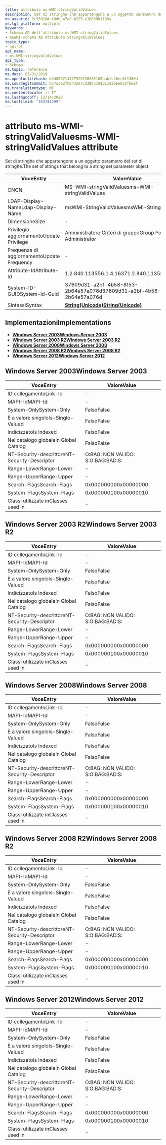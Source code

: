 ```yaml
---
title: attributo ms-WMI-stringValidValues
description: Set di stringhe che appartengono a un oggetto parametro del set di stringhe.
ms.assetid: 2c75818d-f8db-47ed-b125-e1b800b1139a
ms.tgt_platform: multiple
keywords:
- Schema AD dell'attributo ms-WMI-stringValidValues
- msWMI-schema AD attributo StringValidValues
topic_type:
- apiref
api_name:
- ms-WMI-stringValidValues
api_type:
- Schema
ms.topic: reference
ms.date: 05/31/2018
ms.openlocfilehash: b2d056214127925230265165aabfcf6ec6f1380d
ms.sourcegitcommit: b77ace27b0432e7cd3863191b11926be032fbe2f
ms.translationtype: MT
ms.contentlocale: it-IT
ms.lasthandoff: 12/14/2020
ms.locfileid: "103744599"
---
```

# <a name="ms-wmi-stringvalidvalues-attribute"></a><span data-ttu-id="ee865-105">attributo ms-WMI-stringValidValues</span><span class="sxs-lookup"><span data-stu-id="ee865-105">ms-WMI-stringValidValues attribute</span></span>

<span data-ttu-id="ee865-106">Set di stringhe che appartengono a un oggetto parametro del set di stringhe.</span><span class="sxs-lookup"><span data-stu-id="ee865-106">The set of strings that belong to a string set parameter object.</span></span>



| <span data-ttu-id="ee865-107">Voce</span><span class="sxs-lookup"><span data-stu-id="ee865-107">Entry</span></span> | <span data-ttu-id="ee865-108">Valore</span><span class="sxs-lookup"><span data-stu-id="ee865-108">Value</span></span> |
|-------------------|---------------------------------------------|
| <span data-ttu-id="ee865-109">CN</span><span class="sxs-lookup"><span data-stu-id="ee865-109">CN</span></span>                | <span data-ttu-id="ee865-110">MS-WMI-stringValidValues</span><span class="sxs-lookup"><span data-stu-id="ee865-110">ms-WMI-stringValidValues</span></span>                    |
| <span data-ttu-id="ee865-111">LDAP-Display-Name</span><span class="sxs-lookup"><span data-stu-id="ee865-111">Ldap-Display-Name</span></span> | <span data-ttu-id="ee865-112">msWMI-StringValidValues</span><span class="sxs-lookup"><span data-stu-id="ee865-112">msWMI-StringValidValues</span></span>                     |
| <span data-ttu-id="ee865-113">Dimensione</span><span class="sxs-lookup"><span data-stu-id="ee865-113">Size</span></span>              | \-                                          |
| <span data-ttu-id="ee865-114">Privilegio aggiornamento</span><span class="sxs-lookup"><span data-stu-id="ee865-114">Update Privilege</span></span>  | <span data-ttu-id="ee865-115">Amministratore Criteri di gruppo</span><span class="sxs-lookup"><span data-stu-id="ee865-115">Group Policy Administrator</span></span>                  |
| <span data-ttu-id="ee865-116">Frequenza di aggiornamento</span><span class="sxs-lookup"><span data-stu-id="ee865-116">Update Frequency</span></span>  | \-                                          |
| <span data-ttu-id="ee865-117">Attribute-Id</span><span class="sxs-lookup"><span data-stu-id="ee865-117">Attribute-Id</span></span>      | <span data-ttu-id="ee865-118">1.2.840.113556.1.4.1637</span><span class="sxs-lookup"><span data-stu-id="ee865-118">1.2.840.113556.1.4.1637</span></span>                     |
| <span data-ttu-id="ee865-119">System-ID-GUID</span><span class="sxs-lookup"><span data-stu-id="ee865-119">System-Id-Guid</span></span>    | <span data-ttu-id="ee865-120">37609d31-a2bf-4b58-8f53-2b64e57a076d</span><span class="sxs-lookup"><span data-stu-id="ee865-120">37609d31-a2bf-4b58-8f53-2b64e57a076d</span></span>        |
| <span data-ttu-id="ee865-121">Sintassi</span><span class="sxs-lookup"><span data-stu-id="ee865-121">Syntax</span></span>            | [<span data-ttu-id="ee865-122">**String(Unicode)**</span><span class="sxs-lookup"><span data-stu-id="ee865-122">**String(Unicode)**</span></span>](s-string-unicode.md) |



## <a name="implementations"></a><span data-ttu-id="ee865-123">Implementazioni</span><span class="sxs-lookup"><span data-stu-id="ee865-123">Implementations</span></span>

-   [<span data-ttu-id="ee865-124">**Windows Server 2003**</span><span class="sxs-lookup"><span data-stu-id="ee865-124">**Windows Server 2003**</span></span>](#windows-server-2003)
-   [<span data-ttu-id="ee865-125">**Windows Server 2003 R2**</span><span class="sxs-lookup"><span data-stu-id="ee865-125">**Windows Server 2003 R2**</span></span>](#windows-server-2003-r2)
-   [<span data-ttu-id="ee865-126">**Windows Server 2008**</span><span class="sxs-lookup"><span data-stu-id="ee865-126">**Windows Server 2008**</span></span>](#windows-server-2008)
-   [<span data-ttu-id="ee865-127">**Windows Server 2008 R2**</span><span class="sxs-lookup"><span data-stu-id="ee865-127">**Windows Server 2008 R2**</span></span>](#windows-server-2008-r2)
-   [<span data-ttu-id="ee865-128">**Windows Server 2012**</span><span class="sxs-lookup"><span data-stu-id="ee865-128">**Windows Server 2012**</span></span>](#windows-server-2012)

## <a name="windows-server-2003"></a><span data-ttu-id="ee865-129">Windows Server 2003</span><span class="sxs-lookup"><span data-stu-id="ee865-129">Windows Server 2003</span></span>



| <span data-ttu-id="ee865-130">Voce</span><span class="sxs-lookup"><span data-stu-id="ee865-130">Entry</span></span> | <span data-ttu-id="ee865-131">Valore</span><span class="sxs-lookup"><span data-stu-id="ee865-131">Value</span></span> |
|------------------------|--------------|
| <span data-ttu-id="ee865-132">ID collegamento</span><span class="sxs-lookup"><span data-stu-id="ee865-132">Link-Id</span></span>                | \-           |
| <span data-ttu-id="ee865-133">MAPI-Id</span><span class="sxs-lookup"><span data-stu-id="ee865-133">MAPI-Id</span></span>                | \-           |
| <span data-ttu-id="ee865-134">System-Only</span><span class="sxs-lookup"><span data-stu-id="ee865-134">System-Only</span></span>            | <span data-ttu-id="ee865-135">Falso</span><span class="sxs-lookup"><span data-stu-id="ee865-135">False</span></span>        |
| <span data-ttu-id="ee865-136">È a valore singolo</span><span class="sxs-lookup"><span data-stu-id="ee865-136">Is-Single-Valued</span></span>       | <span data-ttu-id="ee865-137">Falso</span><span class="sxs-lookup"><span data-stu-id="ee865-137">False</span></span>        |
| <span data-ttu-id="ee865-138">Indicizzato</span><span class="sxs-lookup"><span data-stu-id="ee865-138">Is Indexed</span></span>             | <span data-ttu-id="ee865-139">Falso</span><span class="sxs-lookup"><span data-stu-id="ee865-139">False</span></span>        |
| <span data-ttu-id="ee865-140">Nel catalogo globale</span><span class="sxs-lookup"><span data-stu-id="ee865-140">In Global Catalog</span></span>      | <span data-ttu-id="ee865-141">Falso</span><span class="sxs-lookup"><span data-stu-id="ee865-141">False</span></span>        |
| <span data-ttu-id="ee865-142">NT-Security-descrittore</span><span class="sxs-lookup"><span data-stu-id="ee865-142">NT-Security-Descriptor</span></span> | <span data-ttu-id="ee865-143">O:BAG: NON VALIDO: S:</span><span class="sxs-lookup"><span data-stu-id="ee865-143">O:BAG:BAD:S:</span></span> |
| <span data-ttu-id="ee865-144">Range-Lower</span><span class="sxs-lookup"><span data-stu-id="ee865-144">Range-Lower</span></span>            | \-           |
| <span data-ttu-id="ee865-145">Range-Upper</span><span class="sxs-lookup"><span data-stu-id="ee865-145">Range-Upper</span></span>            | \-           |
| <span data-ttu-id="ee865-146">Search-Flags</span><span class="sxs-lookup"><span data-stu-id="ee865-146">Search-Flags</span></span>           | <span data-ttu-id="ee865-147">0x00000000</span><span class="sxs-lookup"><span data-stu-id="ee865-147">0x00000000</span></span>   |
| <span data-ttu-id="ee865-148">System-Flags</span><span class="sxs-lookup"><span data-stu-id="ee865-148">System-Flags</span></span>           | <span data-ttu-id="ee865-149">0x00000010</span><span class="sxs-lookup"><span data-stu-id="ee865-149">0x00000010</span></span>   |
| <span data-ttu-id="ee865-150">Classi utilizzate in</span><span class="sxs-lookup"><span data-stu-id="ee865-150">Classes used in</span></span>        | \-           |



## <a name="windows-server-2003-r2"></a><span data-ttu-id="ee865-151">Windows Server 2003 R2</span><span class="sxs-lookup"><span data-stu-id="ee865-151">Windows Server 2003 R2</span></span>



| <span data-ttu-id="ee865-152">Voce</span><span class="sxs-lookup"><span data-stu-id="ee865-152">Entry</span></span> | <span data-ttu-id="ee865-153">Valore</span><span class="sxs-lookup"><span data-stu-id="ee865-153">Value</span></span> |
|------------------------|--------------|
| <span data-ttu-id="ee865-154">ID collegamento</span><span class="sxs-lookup"><span data-stu-id="ee865-154">Link-Id</span></span>                | \-           |
| <span data-ttu-id="ee865-155">MAPI-Id</span><span class="sxs-lookup"><span data-stu-id="ee865-155">MAPI-Id</span></span>                | \-           |
| <span data-ttu-id="ee865-156">System-Only</span><span class="sxs-lookup"><span data-stu-id="ee865-156">System-Only</span></span>            | <span data-ttu-id="ee865-157">Falso</span><span class="sxs-lookup"><span data-stu-id="ee865-157">False</span></span>        |
| <span data-ttu-id="ee865-158">È a valore singolo</span><span class="sxs-lookup"><span data-stu-id="ee865-158">Is-Single-Valued</span></span>       | <span data-ttu-id="ee865-159">Falso</span><span class="sxs-lookup"><span data-stu-id="ee865-159">False</span></span>        |
| <span data-ttu-id="ee865-160">Indicizzato</span><span class="sxs-lookup"><span data-stu-id="ee865-160">Is Indexed</span></span>             | <span data-ttu-id="ee865-161">Falso</span><span class="sxs-lookup"><span data-stu-id="ee865-161">False</span></span>        |
| <span data-ttu-id="ee865-162">Nel catalogo globale</span><span class="sxs-lookup"><span data-stu-id="ee865-162">In Global Catalog</span></span>      | <span data-ttu-id="ee865-163">Falso</span><span class="sxs-lookup"><span data-stu-id="ee865-163">False</span></span>        |
| <span data-ttu-id="ee865-164">NT-Security-descrittore</span><span class="sxs-lookup"><span data-stu-id="ee865-164">NT-Security-Descriptor</span></span> | <span data-ttu-id="ee865-165">O:BAG: NON VALIDO: S:</span><span class="sxs-lookup"><span data-stu-id="ee865-165">O:BAG:BAD:S:</span></span> |
| <span data-ttu-id="ee865-166">Range-Lower</span><span class="sxs-lookup"><span data-stu-id="ee865-166">Range-Lower</span></span>            | \-           |
| <span data-ttu-id="ee865-167">Range-Upper</span><span class="sxs-lookup"><span data-stu-id="ee865-167">Range-Upper</span></span>            | \-           |
| <span data-ttu-id="ee865-168">Search-Flags</span><span class="sxs-lookup"><span data-stu-id="ee865-168">Search-Flags</span></span>           | <span data-ttu-id="ee865-169">0x00000000</span><span class="sxs-lookup"><span data-stu-id="ee865-169">0x00000000</span></span>   |
| <span data-ttu-id="ee865-170">System-Flags</span><span class="sxs-lookup"><span data-stu-id="ee865-170">System-Flags</span></span>           | <span data-ttu-id="ee865-171">0x00000010</span><span class="sxs-lookup"><span data-stu-id="ee865-171">0x00000010</span></span>   |
| <span data-ttu-id="ee865-172">Classi utilizzate in</span><span class="sxs-lookup"><span data-stu-id="ee865-172">Classes used in</span></span>        | \-           |



## <a name="windows-server-2008"></a><span data-ttu-id="ee865-173">Windows Server 2008</span><span class="sxs-lookup"><span data-stu-id="ee865-173">Windows Server 2008</span></span>



| <span data-ttu-id="ee865-174">Voce</span><span class="sxs-lookup"><span data-stu-id="ee865-174">Entry</span></span> | <span data-ttu-id="ee865-175">Valore</span><span class="sxs-lookup"><span data-stu-id="ee865-175">Value</span></span> |
|------------------------|--------------|
| <span data-ttu-id="ee865-176">ID collegamento</span><span class="sxs-lookup"><span data-stu-id="ee865-176">Link-Id</span></span>                | \-           |
| <span data-ttu-id="ee865-177">MAPI-Id</span><span class="sxs-lookup"><span data-stu-id="ee865-177">MAPI-Id</span></span>                | \-           |
| <span data-ttu-id="ee865-178">System-Only</span><span class="sxs-lookup"><span data-stu-id="ee865-178">System-Only</span></span>            | <span data-ttu-id="ee865-179">Falso</span><span class="sxs-lookup"><span data-stu-id="ee865-179">False</span></span>        |
| <span data-ttu-id="ee865-180">È a valore singolo</span><span class="sxs-lookup"><span data-stu-id="ee865-180">Is-Single-Valued</span></span>       | <span data-ttu-id="ee865-181">Falso</span><span class="sxs-lookup"><span data-stu-id="ee865-181">False</span></span>        |
| <span data-ttu-id="ee865-182">Indicizzato</span><span class="sxs-lookup"><span data-stu-id="ee865-182">Is Indexed</span></span>             | <span data-ttu-id="ee865-183">Falso</span><span class="sxs-lookup"><span data-stu-id="ee865-183">False</span></span>        |
| <span data-ttu-id="ee865-184">Nel catalogo globale</span><span class="sxs-lookup"><span data-stu-id="ee865-184">In Global Catalog</span></span>      | <span data-ttu-id="ee865-185">Falso</span><span class="sxs-lookup"><span data-stu-id="ee865-185">False</span></span>        |
| <span data-ttu-id="ee865-186">NT-Security-descrittore</span><span class="sxs-lookup"><span data-stu-id="ee865-186">NT-Security-Descriptor</span></span> | <span data-ttu-id="ee865-187">O:BAG: NON VALIDO: S:</span><span class="sxs-lookup"><span data-stu-id="ee865-187">O:BAG:BAD:S:</span></span> |
| <span data-ttu-id="ee865-188">Range-Lower</span><span class="sxs-lookup"><span data-stu-id="ee865-188">Range-Lower</span></span>            | \-           |
| <span data-ttu-id="ee865-189">Range-Upper</span><span class="sxs-lookup"><span data-stu-id="ee865-189">Range-Upper</span></span>            | \-           |
| <span data-ttu-id="ee865-190">Search-Flags</span><span class="sxs-lookup"><span data-stu-id="ee865-190">Search-Flags</span></span>           | <span data-ttu-id="ee865-191">0x00000000</span><span class="sxs-lookup"><span data-stu-id="ee865-191">0x00000000</span></span>   |
| <span data-ttu-id="ee865-192">System-Flags</span><span class="sxs-lookup"><span data-stu-id="ee865-192">System-Flags</span></span>           | <span data-ttu-id="ee865-193">0x00000010</span><span class="sxs-lookup"><span data-stu-id="ee865-193">0x00000010</span></span>   |
| <span data-ttu-id="ee865-194">Classi utilizzate in</span><span class="sxs-lookup"><span data-stu-id="ee865-194">Classes used in</span></span>        | \-           |



## <a name="windows-server-2008-r2"></a><span data-ttu-id="ee865-195">Windows Server 2008 R2</span><span class="sxs-lookup"><span data-stu-id="ee865-195">Windows Server 2008 R2</span></span>



| <span data-ttu-id="ee865-196">Voce</span><span class="sxs-lookup"><span data-stu-id="ee865-196">Entry</span></span> | <span data-ttu-id="ee865-197">Valore</span><span class="sxs-lookup"><span data-stu-id="ee865-197">Value</span></span> |
|------------------------|--------------|
| <span data-ttu-id="ee865-198">ID collegamento</span><span class="sxs-lookup"><span data-stu-id="ee865-198">Link-Id</span></span>                | \-           |
| <span data-ttu-id="ee865-199">MAPI-Id</span><span class="sxs-lookup"><span data-stu-id="ee865-199">MAPI-Id</span></span>                | \-           |
| <span data-ttu-id="ee865-200">System-Only</span><span class="sxs-lookup"><span data-stu-id="ee865-200">System-Only</span></span>            | <span data-ttu-id="ee865-201">Falso</span><span class="sxs-lookup"><span data-stu-id="ee865-201">False</span></span>        |
| <span data-ttu-id="ee865-202">È a valore singolo</span><span class="sxs-lookup"><span data-stu-id="ee865-202">Is-Single-Valued</span></span>       | <span data-ttu-id="ee865-203">Falso</span><span class="sxs-lookup"><span data-stu-id="ee865-203">False</span></span>        |
| <span data-ttu-id="ee865-204">Indicizzato</span><span class="sxs-lookup"><span data-stu-id="ee865-204">Is Indexed</span></span>             | <span data-ttu-id="ee865-205">Falso</span><span class="sxs-lookup"><span data-stu-id="ee865-205">False</span></span>        |
| <span data-ttu-id="ee865-206">Nel catalogo globale</span><span class="sxs-lookup"><span data-stu-id="ee865-206">In Global Catalog</span></span>      | <span data-ttu-id="ee865-207">Falso</span><span class="sxs-lookup"><span data-stu-id="ee865-207">False</span></span>        |
| <span data-ttu-id="ee865-208">NT-Security-descrittore</span><span class="sxs-lookup"><span data-stu-id="ee865-208">NT-Security-Descriptor</span></span> | <span data-ttu-id="ee865-209">O:BAG: NON VALIDO: S:</span><span class="sxs-lookup"><span data-stu-id="ee865-209">O:BAG:BAD:S:</span></span> |
| <span data-ttu-id="ee865-210">Range-Lower</span><span class="sxs-lookup"><span data-stu-id="ee865-210">Range-Lower</span></span>            | \-           |
| <span data-ttu-id="ee865-211">Range-Upper</span><span class="sxs-lookup"><span data-stu-id="ee865-211">Range-Upper</span></span>            | \-           |
| <span data-ttu-id="ee865-212">Search-Flags</span><span class="sxs-lookup"><span data-stu-id="ee865-212">Search-Flags</span></span>           | <span data-ttu-id="ee865-213">0x00000000</span><span class="sxs-lookup"><span data-stu-id="ee865-213">0x00000000</span></span>   |
| <span data-ttu-id="ee865-214">System-Flags</span><span class="sxs-lookup"><span data-stu-id="ee865-214">System-Flags</span></span>           | <span data-ttu-id="ee865-215">0x00000010</span><span class="sxs-lookup"><span data-stu-id="ee865-215">0x00000010</span></span>   |
| <span data-ttu-id="ee865-216">Classi utilizzate in</span><span class="sxs-lookup"><span data-stu-id="ee865-216">Classes used in</span></span>        | \-           |



## <a name="windows-server-2012"></a><span data-ttu-id="ee865-217">Windows Server 2012</span><span class="sxs-lookup"><span data-stu-id="ee865-217">Windows Server 2012</span></span>



| <span data-ttu-id="ee865-218">Voce</span><span class="sxs-lookup"><span data-stu-id="ee865-218">Entry</span></span> | <span data-ttu-id="ee865-219">Valore</span><span class="sxs-lookup"><span data-stu-id="ee865-219">Value</span></span> |
|------------------------|--------------|
| <span data-ttu-id="ee865-220">ID collegamento</span><span class="sxs-lookup"><span data-stu-id="ee865-220">Link-Id</span></span>                | \-           |
| <span data-ttu-id="ee865-221">MAPI-Id</span><span class="sxs-lookup"><span data-stu-id="ee865-221">MAPI-Id</span></span>                | \-           |
| <span data-ttu-id="ee865-222">System-Only</span><span class="sxs-lookup"><span data-stu-id="ee865-222">System-Only</span></span>            | <span data-ttu-id="ee865-223">Falso</span><span class="sxs-lookup"><span data-stu-id="ee865-223">False</span></span>        |
| <span data-ttu-id="ee865-224">È a valore singolo</span><span class="sxs-lookup"><span data-stu-id="ee865-224">Is-Single-Valued</span></span>       | <span data-ttu-id="ee865-225">Falso</span><span class="sxs-lookup"><span data-stu-id="ee865-225">False</span></span>        |
| <span data-ttu-id="ee865-226">Indicizzato</span><span class="sxs-lookup"><span data-stu-id="ee865-226">Is Indexed</span></span>             | <span data-ttu-id="ee865-227">Falso</span><span class="sxs-lookup"><span data-stu-id="ee865-227">False</span></span>        |
| <span data-ttu-id="ee865-228">Nel catalogo globale</span><span class="sxs-lookup"><span data-stu-id="ee865-228">In Global Catalog</span></span>      | <span data-ttu-id="ee865-229">Falso</span><span class="sxs-lookup"><span data-stu-id="ee865-229">False</span></span>        |
| <span data-ttu-id="ee865-230">NT-Security-descrittore</span><span class="sxs-lookup"><span data-stu-id="ee865-230">NT-Security-Descriptor</span></span> | <span data-ttu-id="ee865-231">O:BAG: NON VALIDO: S:</span><span class="sxs-lookup"><span data-stu-id="ee865-231">O:BAG:BAD:S:</span></span> |
| <span data-ttu-id="ee865-232">Range-Lower</span><span class="sxs-lookup"><span data-stu-id="ee865-232">Range-Lower</span></span>            | \-           |
| <span data-ttu-id="ee865-233">Range-Upper</span><span class="sxs-lookup"><span data-stu-id="ee865-233">Range-Upper</span></span>            | \-           |
| <span data-ttu-id="ee865-234">Search-Flags</span><span class="sxs-lookup"><span data-stu-id="ee865-234">Search-Flags</span></span>           | <span data-ttu-id="ee865-235">0x00000000</span><span class="sxs-lookup"><span data-stu-id="ee865-235">0x00000000</span></span>   |
| <span data-ttu-id="ee865-236">System-Flags</span><span class="sxs-lookup"><span data-stu-id="ee865-236">System-Flags</span></span>           | <span data-ttu-id="ee865-237">0x00000010</span><span class="sxs-lookup"><span data-stu-id="ee865-237">0x00000010</span></span>   |
| <span data-ttu-id="ee865-238">Classi utilizzate in</span><span class="sxs-lookup"><span data-stu-id="ee865-238">Classes used in</span></span>        | \-           |



 

 




